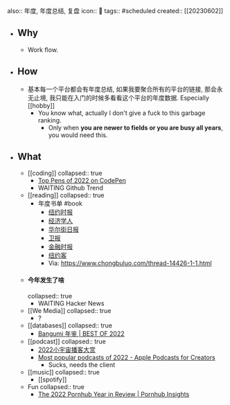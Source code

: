 also:: 年度, 年度总结, 复盘
icon:: 📅
tags:: #scheduled
created:: [[20230602]]

- ## Why
  - Work flow.
- ## How
  - 基本每一个平台都会有年度总结, 如果我要聚合所有的平台的链接, 那会永无止境, 我只能在入门的时候多看看这个平台的年度数据. Especially [[hobby]]
    - You know what, actually I don't give a fuck to this garbage ranking.
      - Only when **you are newer to fields or you are busy all years**, you would need this.
- ## What
  - [[coding]]
    collapsed:: true
    - [Top Pens of 2022 on CodePen](https://codepen.io/2022/popular/pens/)
    - WAITING Github Trend
  - [[reading]]
    collapsed:: true
    - 年度书单 #book
      - [纽约时报](https://nytimes.com/2022/11/29/books/best-books-2022.html)
      - [经济学人](https://economist.com/culture/2022/12/06/these-are-the-economists-best-books-of-2022)
      - [华尔街日报](https://wsj.com/articles/the-best-reading-of-2022-11670613727)
      - [卫报](https://theguardian.com/books/2022/dec/03/the-best-books-of-2022)
      - [金融时报](https://ft.com/content/2dd61d03-13ac-4278-8214-678c1d9a33c1)
      - [纽约客](https://newyorker.com/best-books-2022)
      - Via: https://www.chongbuluo.com/thread-14426-1-1.html
  - #### 今年发生了啥
    collapsed:: true
    - WAITING Hacker News
  - [[We Media]]
    collapsed:: true
    - ?
  - [[databases]]
    collapsed:: true
    - [Bangumi 年鉴 | BEST OF 2022](https://bgm.tv/award/2022)
  - [[podcast]]
    collapsed:: true
    - [2022小宇宙播客大赏](https://annual.podcast.xyz/2022)
    - [Most popular podcasts of 2022 - Apple Podcasts for Creators](https://podcasters.apple.com/4704-news-2022-eoy-charts)
      - Sucks, needs the client
  - [[music]]
    collapsed:: true
    - [[spotify]]
  - Fun
    collapsed:: true
    - [The 2022 Pornhub Year in Review | Pornhub Insights](https://www.pornhub.com/insights/2022-year-in-review)